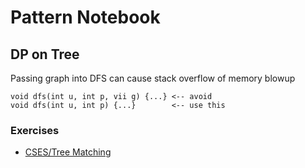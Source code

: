 # Pattern Notebook

## DP on Tree
Passing graph into DFS can cause stack overflow of memory blowup
```
void dfs(int u, int p, vii g) {...} <-- avoid
void dfs(int u, int p) {...}        <-- use this
```
### Exercises
- [CSES/Tree Matching](https://cses.fi/problemset/task/1130)